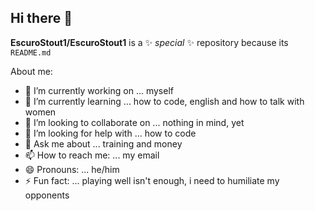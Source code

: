 ## Hi there 👋


**EscuroStout1/EscuroStout1** is a ✨ _special_ ✨ repository because its `README.md` 

About me:

- 🔭 I’m currently working on ... myself
- 🌱 I’m currently learning ... how to code, english and how to talk with women
- 👯 I’m looking to collaborate on ... nothing in mind, yet
- 🤔 I’m looking for help with ... how to code
- 💬 Ask me about ... training and money
- 📫 How to reach me: ... my email
- 😄 Pronouns: ... he/him
- ⚡ Fun fact: ... playing well isn't enough, i need to humiliate my opponents

